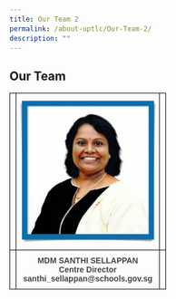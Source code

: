 ```yaml
---
title: Our Team 2
permalink: /about-uptlc/Our-Team-2/
description: ""
---
```

## Our Team

<style type="text/css">
.tg  {border-collapse:collapse;border-spacing:0;}
.tg td{border-color:black;border-style:solid;border-width:1px;font-family:Arial, sans-serif;font-size:14px;
	overflow:hidden;padding:10px 5px;word-break:normal;}
.tg th{border-color:black;border-style:solid;border-width:1px;font-family:Arial, sans-serif;font-size:14px;
	font-weight:normal;overflow:hidden;padding:10px 5px;word-break:normal;}
.tg .tg-baqh{text-align:center;vertical-align:top}
.tg .tg-nrix{text-align:center;vertical-align:middle}
.tg .tg-gufa{color:#444;font-weight:bold;text-align:center;vertical-align:top}
</style>
<table class="tg">
<thead>
	<tr>
		<th class="tg-nrix"> </th>
		<th class="tg-baqh"><img src=/images/centredirector.jpg width="242" height="253"></th>
		<th class="tg-nrix"> </th>
	</tr>
</thead>
<tbody>
	<tr>
		<td class="tg-nrix"> </td>
		<td class="tg-gufa">MDM SANTHI SELLAPPAN <br>Centre Director<br><span style="color:#444">santhi_sellappan@schools.gov.sg</span></td>
		<td class="tg-nrix"> </td>
	</tr>
</tbody>
</table>